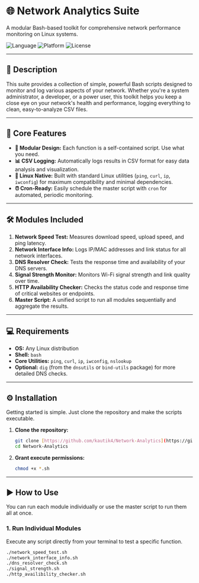 # 🌐 Network Analytics Suite

A modular Bash-based toolkit for comprehensive network performance monitoring on Linux systems.

![Language](https://img.shields.io/badge/Language-Bash-blue.svg)
![Platform](https://img.shields.io/badge/Platform-Linux-lightgrey.svg)
![License](https://img.shields.io/badge/License-MIT-green.svg)

---

## 📜 Description

This suite provides a collection of simple, powerful Bash scripts designed to monitor and log various aspects of your network. Whether you're a system administrator, a developer, or a power user, this toolkit helps you keep a close eye on your network's health and performance, logging everything to clean, easy-to-analyze CSV files.

---

## 🚀 Core Features

* **🧩 Modular Design:** Each function is a self-contained script. Use what you need.
* **📊 CSV Logging:** Automatically logs results in CSV format for easy data analysis and visualization.
* **🐧 Linux Native:** Built with standard Linux utilities (`ping`, `curl`, `ip`, `iwconfig`) for maximum compatibility and minimal dependencies.
* **⏰ Cron-Ready:** Easily schedule the master script with `cron` for automated, periodic monitoring.

---

## 🛠️ Modules Included

1.  **Network Speed Test:** Measures download speed, upload speed, and ping latency.
2.  **Network Interface Info:** Logs IP/MAC addresses and link status for all network interfaces.
3.  **DNS Resolver Check:** Tests the response time and availability of your DNS servers.
4.  **Signal Strength Monitor:** Monitors Wi-Fi signal strength and link quality over time.
5.  **HTTP Availability Checker:** Checks the status code and response time of critical websites or endpoints.
6.  **Master Script:** A unified script to run all modules sequentially and aggregate the results.

---

## 💻 Requirements

* **OS:** Any Linux distribution
* **Shell:** `bash`
* **Core Utilities:** `ping`, `curl`, `ip`, `iwconfig`, `nslookup`
* **Optional:** `dig` (from the `dnsutils` or `bind-utils` package) for more detailed DNS checks.

---

## ⚙️ Installation

Getting started is simple. Just clone the repository and make the scripts executable.

1.  **Clone the repository:**
    ```bash
    git clone [https://github.com/kautik4/Network-Analytics](https://github.com/kautik4/Network-Analytics)
    cd Network-Analytics
    ```

2.  **Grant execute permissions:**
    ```bash
    chmod +x *.sh
    ```

---

## ▶️ How to Use

You can run each module individually or use the master script to run them all at once.

### 1. Run Individual Modules

Execute any script directly from your terminal to test a specific function.

```bash
./network_speed_test.sh
./network_interface_info.sh
./dns_resolver_check.sh
./signal_strength.sh
./http_availibility_checker.sh
